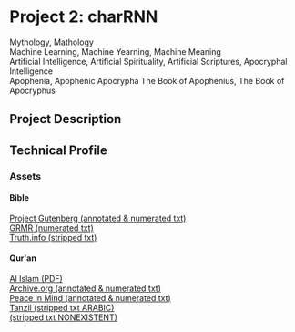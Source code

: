 # Project 2: charRNN

Mythology, Mathology  
Machine Learning, Machine Yearning, Machine Meaning  
Artificial Intelligence, Artificial Spirituality, Artificial Scriptures, Apocryphal Intelligence  
Apophenia, Apophenic Apocrypha The Book of Apophenius, The Book of Apocryphus  

## Project Description

## Technical Profile
### Assets
#### Bible
[Project Gutenberg (annotated & numerated txt)](https://www.gutenberg.org/cache/epub/10/pg10.txt)  
[GRMR (numerated txt)](https://raw.githubusercontent.com/mxw/grmr/master/src/finaltests/bible.txt)  
[Truth.info (stripped txt)](http://www.truth.info/download/bible.htm)  
#### Qur'an
[Al Islam (PDF)](https://www.alislam.org/quran/Holy-Quran-English.pdf)  
[Archive.org (annotated & numerated txt)](https://archive.org/stream/EnglishTranslationOfTheHolyQuran/trans-quran-web_djvu.txt)  
[Peace in Mind (annotated & numerated txt)](https://github.com/peace-in-mind/Quran-Truth-Edition/blob/master/English-Quran-plain-text.txt)  
[Tanzil (stripped txt ARABIC)](https://tanzil.net/download/)  
[(stripped txt NONEXISTENT)](http://quran.mursil.com/Web-Print-Publishing-Quran-Text-Graphics-Fonts-and-Downloads/txt-format-unicode-text/translation-text)

